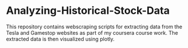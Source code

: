 # Analyzing-Historical-Stock-Data
This repository contains webscraping scripts for extracting data from the Tesla and Gamestop websites as part of my coursera course work. The extracted data is then visualized using plotly.


